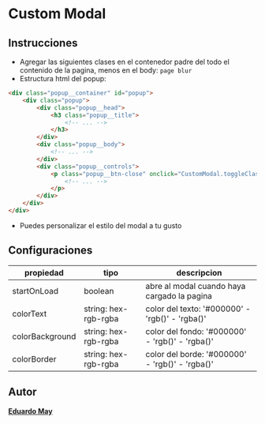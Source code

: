 # Custom Modal

## Instrucciones

-   Agregar las siguientes clases en el contenedor padre del todo el contenido de la pagina, menos en el body: `page blur`
-   Estructura html del popup:

```html
<div class="popup__container" id="popup">
	<div class="popup">
		<div class="popup__head">
			<h3 class="popup__title">
				<!-- ... -->
			</h3>
		</div>
		<div class="popup__body">
			<!-- ... -->
		</div>
		<div class="popup__controls">
			<p class="popup__btn-close" onclick="CustomModal.toggleClassName()">
				<!-- ... -->
			</p>
		</div>
	</div>
</div>
```

-   Puedes personalizar el estilo del modal a tu gusto

## Configuraciones

| propiedad       | tipo                 | descripcion                                     |
| --------------- | -------------------- | ----------------------------------------------- |
| startOnLoad     | boolean              | abre al modal cuando haya cargado la pagina     |
| colorText       | string: hex-rgb-rgba | color del texto: '#000000' - 'rgb()' - 'rgba()' |
| colorBackground | string: hex-rgb-rgba | color del fondo: '#000000' - 'rgb()' - 'rgba()' |
| colorBorder     | string: hex-rgb-rgba | color del borde: '#000000' - 'rgb()' - 'rgba()' |

## Autor

**[Eduardo May](https://github.com/EduardoMay)**
